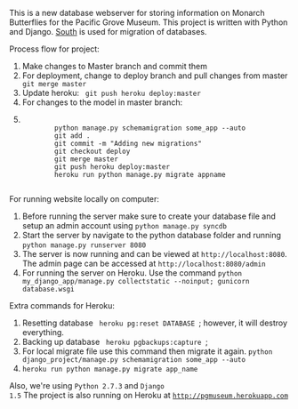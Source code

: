 This is a new database webserver for storing information on Monarch Butterflies for the Pacific Grove Museum. This project is written with Python and Django. <a href="http://south.aeracode.org/">South</a> is used for migration of databases.

Process flow for project:
<ol>
<li>Make changes to Master branch and commit them</li>
<li>For deployment, change to deploy branch and pull changes from master <code> git merge master </code></li>
<li>Update heroku: <code> git push heroku deploy:master </code></li>
<li>For changes to the model in master branch: </li>
<li> 
	<pre><code>
		python manage.py schemamigration some_app --auto
		git add .
		git commit -m "Adding new migrations"
		git checkout deploy
		git merge master
		git push heroku deploy:master
		heroku run python manage.py migrate appname
	</code></pre>
</li>
</ol>

For running website locally on computer:
<ol>
<li>Before running the server make sure to create your database file and setup an admin account using <code>python manage.py syncdb</code>
<li>Start the server by navigate to the python database folder and running <code>python manage.py runserver 8080</code></li>
<li>The server is now running and can be viewed at <code>http://localhost:8080</code>. The admin page can be accessed at <code>http://localhost:8080/admin</code></li>
<li>For running the server on Heroku. Use the command <code>python my_django_app/manage.py collectstatic --noinput; gunicorn database.wsgi</code></li>
</ol>

Extra commands for Heroku:
<ol>
<li> Resetting database <code> heroku pg:reset DATABASE </code>; however, it will destroy everything. </li>
<li> Backing up database <code> heroku pgbackups:capture </code>;</li>
<li> For local migrate file use this command then migrate it again. <code>python django_project/manage.py schemamigration some_app --auto </code> </li>
<li> <code>heroku run python manage.py migrate app_name </code> </li>
</ol>

Also, we're using <code>Python 2.7.3</code> and <code>Django 1.5</code>
The project is also running on Heroku at <code>http://pgmuseum.herokuapp.com</code>
